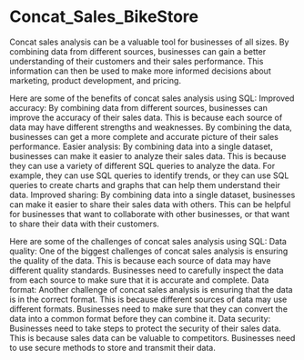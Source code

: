 # Concat_Sales_BikeStore

Concat sales analysis can be a valuable tool for businesses of all sizes. By combining data from different sources, businesses can gain a better understanding of their customers and their sales performance. This information can then be used to make more informed decisions about marketing, product development, and pricing.

Here are some of the benefits of concat sales analysis using SQL:
Improved accuracy: By combining data from different sources, businesses can improve the accuracy of their sales data. This is because each source of data may have different strengths and weaknesses. By combining the data, businesses can get a more complete and accurate picture of their sales performance.
Easier analysis: By combining data into a single dataset, businesses can make it easier to analyze their sales data. This is because they can use a variety of different SQL queries to analyze the data. For example, they can use SQL queries to identify trends, or they can use SQL queries to create charts and graphs that can help them understand their data.
Improved sharing: By combining data into a single dataset, businesses can make it easier to share their sales data with others. This can be helpful for businesses that want to collaborate with other businesses, or that want to share their data with their customers.

Here are some of the challenges of concat sales analysis using SQL:
Data quality: One of the biggest challenges of concat sales analysis is ensuring the quality of the data. This is because each source of data may have different quality standards. Businesses need to carefully inspect the data from each source to make sure that it is accurate and complete.
Data format: Another challenge of concat sales analysis is ensuring that the data is in the correct format. This is because different sources of data may use different formats. Businesses need to make sure that they can convert the data into a common format before they can combine it.
Data security: Businesses need to take steps to protect the security of their sales data. This is because sales data can be valuable to competitors. Businesses need to use secure methods to store and transmit their data.
